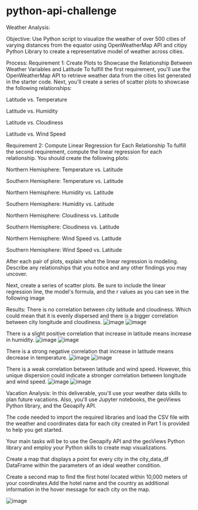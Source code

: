 # python-api-challenge


Weather Analysis: 

Objective: Use Python script to visualize the weather of over 500 cities of varying distances from the equator using OpenWeatherMap API and citipy Python Library to create a representative model of weather across cities. 

Process: 
Requirement 1: Create Plots to Showcase the Relationship Between Weather Variables and Latitude
To fulfill the first requirement, you'll use the OpenWeatherMap API to retrieve weather data from the cities list generated in the starter code. Next, you'll create a series of scatter plots to showcase the following relationships:

Latitude vs. Temperature

Latitude vs. Humidity

Latitude vs. Cloudiness

Latitude vs. Wind Speed

Requirement 2: Compute Linear Regression for Each Relationship
To fulfill the second requirement, compute the linear regression for each relationship. 
You should create the following plots:

Northern Hemisphere: Temperature vs. Latitude

Southern Hemisphere: Temperature vs. Latitude

Northern Hemisphere: Humidity vs. Latitude

Southern Hemisphere: Humidity vs. Latitude

Northern Hemisphere: Cloudiness vs. Latitude

Southern Hemisphere: Cloudiness vs. Latitude

Northern Hemisphere: Wind Speed vs. Latitude

Southern Hemisphere: Wind Speed vs. Latitude

After each pair of plots, explain what the linear regression is modeling. Describe any relationships that you notice and any other findings you may uncover.

Next, create a series of scatter plots. Be sure to include the linear regression line, the model's formula, and the r values as you can see in the following image

Results: 
There is no correlation between city latitude and cloudiness. Which could mean that it is evenly dispersed and there is a bigger correlation between city longitude and cloudiness. 
![image](https://user-images.githubusercontent.com/117549284/213905266-5642b8d4-321e-46f9-9d27-c8f880bbe931.png)
![image](https://user-images.githubusercontent.com/117549284/213905275-e87a650f-fc15-42ab-8159-84e5f99b1077.png)

There is a slight positive correlation that increase in latitude means increase in humidity.
![image](https://user-images.githubusercontent.com/117549284/213905282-5b7dd5e6-2a5f-4d38-b901-a0f6d8954c22.png)
![image](https://user-images.githubusercontent.com/117549284/213905311-43e181dd-4105-4867-9d1b-51f6fd0b5bf6.png)

There is a strong negative correlation that increase in latitude means decrease in temperature. 
![image](https://user-images.githubusercontent.com/117549284/213905288-6981f89c-71ca-4682-b2d0-eab7ac16d651.png)
![image](https://user-images.githubusercontent.com/117549284/213905289-0280c59e-93b5-4fad-acfd-24fca050e984.png)

There is a weak correlation between latitude and wind speed. However, this unique dispersion could indicate a stronger correlation between longitude and wind speed. 
![image](https://user-images.githubusercontent.com/117549284/213905294-fa6359fa-be5b-4182-b10d-91654d231ee5.png)
![image](https://user-images.githubusercontent.com/117549284/213905297-10ce9cb3-58e3-40c6-806d-c36c21c71f10.png)

Vacation Analysis: 
In this deliverable, you'll use your weather data skills to plan future vacations. Also, you'll use Jupyter notebooks, the geoViews Python library, and the Geoapify API.

The code needed to import the required libraries and load the CSV file with the weather and coordinates data for each city created in Part 1 is provided to help you get started.

Your main tasks will be to use the Geoapify API and the geoViews Python library and employ your Python skills to create map visualizations.

Create a map that displays a point for every city in the city_data_df DataFrame within the parameters of an ideal weather condition.

Create a second map to find the first hotel located within 10,000 meters of your coordinates.Add the hotel name and the country as additional information in the hover message for each city on the map. 

![image](https://user-images.githubusercontent.com/117549284/213905421-dd1ae685-5659-4e76-99ef-f0354cf03524.png)

















